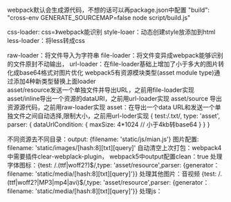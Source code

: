 ###
webpack默认会生成源代码，不想的话可以再package.json中配置
"build": "cross-env GENERATE_SOURCEMAP=false node script/build.js"

css-loader: css=》webpack能识别
style-loaer：动态创建style放添加到html
less-loader：将less转成css

raw-loader：将文件导入为字符串
file-loader：将文件变异成webpack能够识别的文件原封不动输出，
url-loader：在file-loader基础上增加了小于多大的图片转化成base64格式对图片优化
  webpack5有资源模块类型(asset module type)通过添加4种新类型替换上面loader  
  asset/resource发送一个单独文件并导出URL，之前用file-loader实现
  asset/inline导出一个资源的dataURI，之前用url-loader实现
  asset/source 导出资源源代码，之前用raw-loader实现
  asset：在导出一个data URL和发送一个单独文件之间自动选择,限制大小，之前用url-loder实现
  {
    test:/\.txt/,
    type: 'asset',
    parser: {
      dataUrlCondition: {
        maxSize: 4*1024 // 小于4kb转base64
      }
    }
  }

不同资源去不同目录：output: {filename: 'static/js/mian.js'} 图片配置: filename: 'static/images/[hash:8][txt][query]'
自动清空上次打包：webpack4中需要插件clear-webplack-plugin， webpack5中output配置clean：true
处理字体图标：{test: /\.(ttf|woff2?)$/,type: 'asset/resource',parser: {generator： filename: 'static/media/[hash:8][txt][query]'}}
处理其他图片：音视频 {test: /\.(ttf|woff2?|MP3|mp4|avi)$/,type: 'asset/resource',parser: {generator： filename: 'static/media/[hash:8][txt][query]'}}
处理js：
